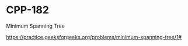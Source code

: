 # CPP-182
Minimum Spanning Tree










https://practice.geeksforgeeks.org/problems/minimum-spanning-tree/1#
